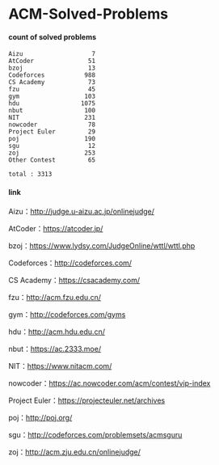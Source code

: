 ﻿# ACM-Solved-Problems

#### count of solved problems
	Aizu                   7
	AtCoder               51
	bzoj                  13
	Codeforces           988
	CS Academy            73
	fzu                   45
	gym                  103
	hdu                 1075
	nbut                 100
	NIT                  231
	nowcoder              78
	Project Euler         29
	poj                  190
	sgu                   12
	zoj                  253
	Other Contest         65

`total : 3313`


#### link

Aizu：http://judge.u-aizu.ac.jp/onlinejudge/

AtCoder：https://atcoder.jp/

bzoj：https://www.lydsy.com/JudgeOnline/wttl/wttl.php

Codeforces：http://codeforces.com/

CS Academy：https://csacademy.com/

fzu：http://acm.fzu.edu.cn/

gym：http://codeforces.com/gyms

hdu：http://acm.hdu.edu.cn/

nbut：https://ac.2333.moe/

NIT：https://www.nitacm.com/

nowcoder：https://ac.nowcoder.com/acm/contest/vip-index

Project Euler：https://projecteuler.net/archives

poj：http://poj.org/

sgu：http://codeforces.com/problemsets/acmsguru

zoj：http://acm.zju.edu.cn/onlinejudge/
